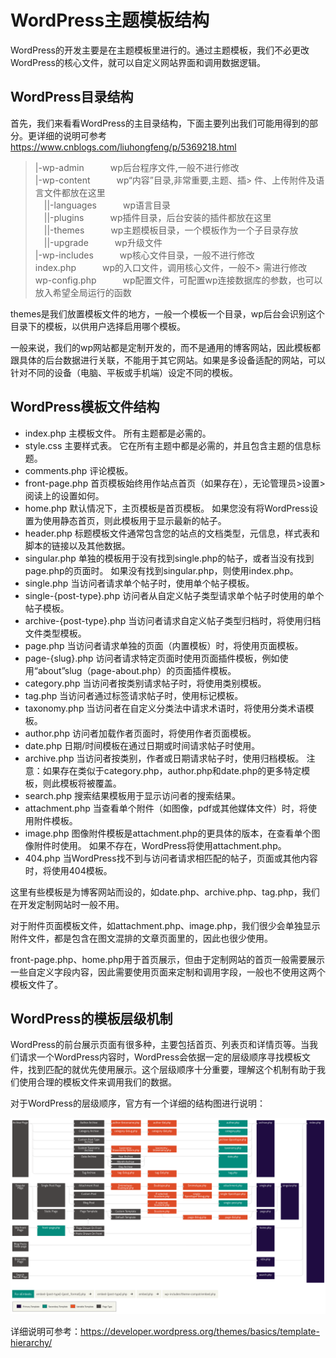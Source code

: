 # WordPress主题模板结构

WordPress的开发主要是在主题模板里进行的。通过主题模板，我们不必更改WordPress的核心文件，就可以自定义网站界面和调用数据逻辑。

## WordPress目录结构

首先，我们来看看WordPress的主目录结构，下面主要列出我们可能用得到的部分。更详细的说明可参考 https://www.cnblogs.com/liuhongfeng/p/5369218.html

> |-wp-admin　　　wp后台程序文件,一般不进行修改  
> |-wp-content　　　wp“内容”目录,非常重要,主题、插> 件、上传附件及语言文件都放在这里  
> 　||-languages　　　wp语言目录  
> 　||-plugins　　　wp插件目录，后台安装的插件都放在这里  
> 　||-themes　　　wp主题模板目录，一个模板作为一个子目录存放  
> 　||-upgrade　　　wp升级文件  
> |-wp-includes　　　wp核心文件目录，一般不进行修改  
> index.php　　　wp的入口文件，调用核心文件，一般不> 需进行修改  
> wp-config.php　　　wp配置文件，可配置wp连接数据库的参数，也可以放入希望全局运行的函数  

themes是我们放置模板文件的地方，一般一个模板一个目录，wp后台会识别这个目录下的模板，以供用户选择启用哪个模板。

一般来说，我们的wp网站都是定制开发的，而不是通用的博客网站，因此模板都跟具体的后台数据进行关联，不能用于其它网站。如果是多设备适配的网站，可以针对不同的设备（电脑、平板或手机端）设定不同的模板。

## WordPress模板文件结构

- index.php 主模板文件。 所有主题都是必需的。
- style.css 主要样式表。 它在所有主题中都是必需的，并且包含主题的信息标题。
- comments.php 评论模板。
- front-page.php 首页模板始终用作站点首页（如果存在），无论管理员>设置>阅读上的设置如何。
- home.php 默认情况下，主页模板是首页模板。 如果您没有将WordPress设置为使用静态首页，则此模板用于显示最新的帖子。
- header.php 标题模板文件通常包含您的站点的文档类型，元信息，样式表和脚本的链接以及其他数据。
- singular.php 单独的模板用于没有找到single.php的帖子，或者当没有找到page.php的页面时。 如果没有找到singular.php，则使用index.php。
- single.php 当访问者请求单个帖子时，使用单个帖子模板。
- single-{post-type}.php 访问者从自定义帖子类型请求单个帖子时使用的单个帖子模板。
- archive-{post-type}.php 当访问者请求自定义帖子类型归档时，将使用归档文件类型模板。
- page.php 当访问者请求单独的页面（内置模板）时，将使用页面模板。
- page-{slug}.php 访问者请求特定页面时使用页面插件模板，例如使用“about”slug（page-about.php）的页面插件模板。
- category.php 当访问者按类别请求帖子时，将使用类别模板。
- tag.php 当访问者通过标签请求帖子时，使用标记模板。
- taxonomy.php 当访问者在自定义分类法中请求术语时，将使用分类术语模板。
- author.php 访问者加载作者页面时，将使用作者页面模板。
- date.php 日期/时间模板在通过日期或时间请求帖子时使用。 
- archive.php 当访问者按类别，作者或日期请求帖子时，使用归档模板。 注意：如果存在类似于category.php，author.php和date.php的更多特定模板，则此模板将被覆盖。
- search.php 搜索结果模板用于显示访问者的搜索结果。
- attachment.php 当查看单个附件（如图像，pdf或其他媒体文件）时，将使用附件模板。
- image.php 图像附件模板是attachment.php的更具体的版本，在查看单个图像附件时使用。 如果不存在，WordPress将使用attachment.php。
- 404.php 当WordPress找不到与访问者请求相匹配的帖子，页面或其他内容时，将使用404模板。

这里有些模板是为博客网站而设的，如date.php、archive.php、tag.php，我们在开发定制网站时一般不用。

对于附件页面模板文件，如attachment.php、image.php，我们很少会单独显示附件文件，都是包含在图文混排的文章页面里的，因此也很少使用。

front-page.php、home.php用于首页展示，但由于定制网站的首页一般需要展示一些自定义字段内容，因此需要使用页面来定制和调用字段，一般也不使用这两个模板文件了。

## WordPress的模板层级机制

WordPress的前台展示页面有很多种，主要包括首页、列表页和详情页等。当我们请求一个WordPress内容时，WordPress会依据一定的层级顺序寻找模板文件，找到匹配的就优先使用展示。这个层级顺序十分重要，理解这个机制有助于我们使用合理的模板文件来调用我们的数据。

对于WordPress的层级顺序，官方有一个详细的结构图进行说明：

![wordpress模板层级](img\Screenshot-2019-01-23-00.20.04.png)

详细说明可参考：https://developer.wordpress.org/themes/basics/template-hierarchy/